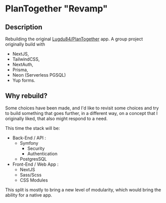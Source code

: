 # PlanTogether "Revamp"
## Description

Rebuilding the original [Lugdu84/PlanTogether](https://github.com/Lugdu84/plan-together) app. A group project originally build with 
- NextJS,
- TailwindCSS,
- NextAuth,
- Prisma,
- Neon (Serverless PGSQL)
- Yup forms.

## Why rebuild?
Some choices have been made, and I'd like to revisit some choices and try to build something that goes further, in a different way, on a concept that I originally liked, that also might respond to a need.

This time the stack will be:
- Back-End / API :
  - Symfony
    - Security
    - Authentication
  - PostgresSQL
- Front-End / Web App :
  - NextJS
  - Sass/Scss
  - CSS Modules

This split is mostly to bring a new level of modularity, which would bring the ability for a native app.